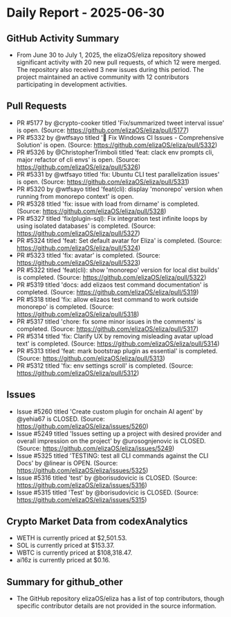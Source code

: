 # Daily Report - 2025-06-30

## GitHub Activity Summary
- From June 30 to July 1, 2025, the elizaOS/eliza repository showed significant activity with 20 new pull requests, of which 12 were merged. The repository also received 3 new issues during this period. The project maintained an active community with 12 contributors participating in development activities.

## Pull Requests
- PR #5177 by @crypto-cooker titled 'Fix/summarized tweet interval issue' is open. (Source: https://github.com/elizaOS/eliza/pull/5177)
- PR #5332 by @wtfsayo titled '🔧 Fix Windows CI Issues - Comprehensive Solution' is open. (Source: https://github.com/elizaOS/eliza/pull/5332)
- PR #5326 by @ChristopherTrimboli titled 'feat: clack env prompts cli, major refactor of cli envs' is open. (Source: https://github.com/elizaOS/eliza/pull/5326)
- PR #5331 by @wtfsayo titled 'fix: Ubuntu CLI test parallelization issues' is open. (Source: https://github.com/elizaOS/eliza/pull/5331)
- PR #5320 by @wtfsayo titled 'feat(cli): display 'monorepo' version when running from monorepo context' is open.
- PR #5328 titled 'fix: issue with load from dirname' is completed. (Source: https://github.com/elizaOS/eliza/pull/5328)
- PR #5327 titled 'fix(plugin-sql): Fix integration test infinite loops by using isolated databases' is completed. (Source: https://github.com/elizaOS/eliza/pull/5327)
- PR #5324 titled 'feat: Set default avatar for Eliza' is completed. (Source: https://github.com/elizaOS/eliza/pull/5324)
- PR #5323 titled 'fix: avatar' is completed. (Source: https://github.com/elizaOS/eliza/pull/5323)
- PR #5322 titled 'feat(cli): show 'monorepo' version for local dist builds' is completed. (Source: https://github.com/elizaOS/eliza/pull/5322)
- PR #5319 titled 'docs: add elizaos test command documentation' is completed. (Source: https://github.com/elizaOS/eliza/pull/5319)
- PR #5318 titled 'fix: allow elizaos test command to work outside monorepo' is completed. (Source: https://github.com/elizaOS/eliza/pull/5318)
- PR #5317 titled 'chore: fix some minor issues in the comments' is completed. (Source: https://github.com/elizaOS/eliza/pull/5317)
- PR #5314 titled 'fix: Clarify UX by removing misleading avatar upload text' is completed. (Source: https://github.com/elizaOS/eliza/pull/5314)
- PR #5313 titled 'feat: mark bootstrap plugin as essential' is completed. (Source: https://github.com/elizaOS/eliza/pull/5313)
- PR #5312 titled 'fix: env settings scroll' is completed. (Source: https://github.com/elizaOS/eliza/pull/5312)

## Issues
- Issue #5260 titled 'Create custom plugin for onchain AI agent' by @yehia67 is CLOSED. (Source: https://github.com/elizaOS/eliza/issues/5260)
- Issue #5249 titled 'Issues setting up a project with desired provider and overall impression on the project' by @urosognjenovic is CLOSED. (Source: https://github.com/elizaOS/eliza/issues/5249)
- Issue #5325 titled 'TESTING: test all CLI commands against the CLI Docs' by @linear is OPEN. (Source: https://github.com/elizaOS/eliza/issues/5325)
- Issue #5316 titled 'test' by @borisudovicic is CLOSED. (Source: https://github.com/elizaOS/eliza/issues/5316)
- Issue #5315 titled 'Test' by @borisudovicic is CLOSED. (Source: https://github.com/elizaOS/eliza/issues/5315)

## Crypto Market Data from codexAnalytics
- WETH is currently priced at $2,501.53.
- SOL is currently priced at $153.37.
- WBTC is currently priced at $108,318.47.
- ai16z is currently priced at $0.16.

## Summary for github_other
- The GitHub repository elizaOS/eliza has a list of top contributors, though specific contributor details are not provided in the source information.